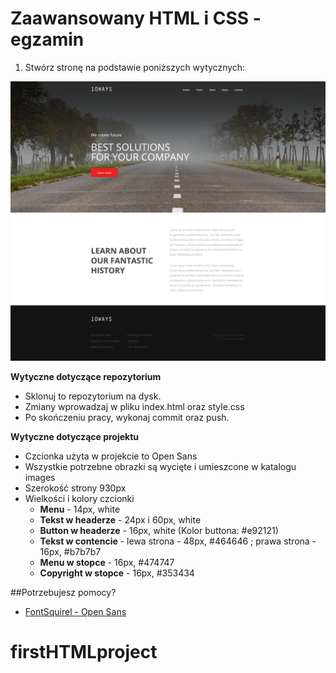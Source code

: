 # Zaawansowany HTML i CSS - egzamin

1. Stwórz stronę na podstawie poniższych wytycznych:

![layout](10ways.jpg)

**Wytyczne dotyczące repozytorium**
* Sklonuj to repozytorium na dysk. 
* Zmiany wprowadzaj w pliku index.html oraz style.css
* Po skończeniu pracy, wykonaj commit oraz push.


**Wytyczne dotyczące projektu** 
* Czcionka użyta w projekcie to Open Sans
* Wszystkie potrzebne obrazki są wycięte i umieszcone w katalogu images
* Szerokość strony 930px
* Wielkości i kolory czcionki
	* **Menu** - 14px, white 
	* **Tekst w headerze** - 24px i 60px, white
	* **Button w headerze** - 16px, white (Kolor buttona: #e92121)
	* **Tekst w contencie** - lewa strona - 48px, #464646 ; prawa strona - 16px, #b7b7b7 
	* **Menu w stopce** - 16px, #474747
	* **Copyright w stopce** - 16px, #353434



##Potrzebujesz pomocy?
* [FontSquirel - Open Sans](http://www.fontsquirrel.com/fonts/open-sans)
# firstHTMLproject

